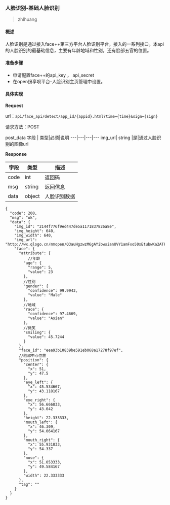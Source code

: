 ### 人脸识别-基础人脸识别

>zhlhuang

#### 概述

人脸识别是通过接入face++第三方平台人脸识别平台，接入的一系列接口。本api的人脸识别的最基础信息，主要有年龄地域和性别，还有脸部五官的位置。

#### 准备步骤
* 申请配置face++的api_key ， api_secret
* 在open纷享呗平台-人脸识别主页管理中设置。

#### 具体实现
**Request**

url：`api/face_api/detect/app_id/{appid}.html?time={time}&sign={sign}`

请求方法：POST

post_data
字段 | 类型|必须|说明
---|---|---|---
img_url| string |是|通过人脸识别的图像url

**Response**

字段 | 类型|描述
---|---|---
code|int|返回码
msg|string|返回信息
data|object|人脸识别数据
```
{
  "code": 200,
  "msg": "ok",
  "data": {
    "img_id": "2144f776f9ed447de5a1171837826a8e",
    "img_height": 640,
    "img_width": 640,
    "img_url": "http://wx.qlogo.cn/mmopen/Q3auHgzwzM6gAYibwsianUVY1amFxo50xEtubwKa2ATFicnmkGfzKyzVBddlVTficdgIOxibAYzUoJaZTo9CKB1tWjR6VfB4NJH0LRazBQjhEQQs/0",
    "face": {
      "attribute": {
          //年龄
        "age": {
          "range": 5,
          "value": 23
        },
        //性别
        "gender": {
          "confidence": 99.9943,
          "value": "Male"
        },
        //地域
        "race": {
          "confidence": 97.4669,
          "value": "Asian"
        },
        //微笑
        "smiling": {
          "value": 45.7244
        }
      },
      "face_id": "eea93b10839be591eb068a17278f97ef",
      //脸部中心位置
      "position": {
        "center": {
          "x": 51,
          "y": 47.5
        },
        "eye_left": {
          "x": 45.534667,
          "y": 43.118167
        },
        "eye_right": {
          "x": 56.666833,
          "y": 43.042
        },
        "height": 22.333333,
        "mouth_left": {
          "x": 46.309,
          "y": 54.064167
        },
        "mouth_right": {
          "x": 55.931833,
          "y": 54.337
        },
        "nose": {
          "x": 51.053333,
          "y": 49.584167
        },
        "width": 22.333333
      },
      "tag": ""
    }
  }
}
```




